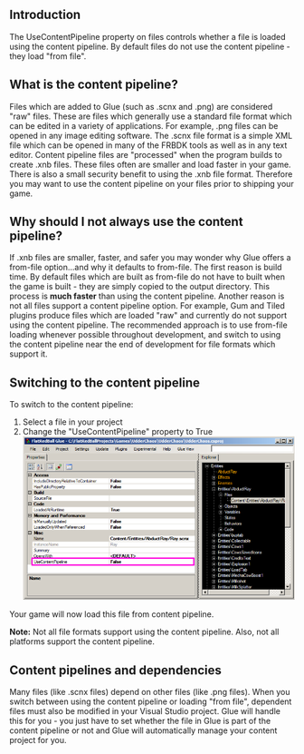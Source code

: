 ## Introduction

The UseContentPipeline property on files controls whether a file is loaded using the content pipeline. By default files do not use the content pipeline - they load "from file".

## What is the content pipeline?

Files which are added to Glue (such as .scnx and .png) are considered "raw" files. These are files which generally use a standard file format which can be edited in a variety of applications. For example, .png files can be opened in any image editing software. The .scnx file format is a simple XML file which can be opened in many of the FRBDK tools as well as in any text editor. Content pipeline files are "processed" when the program builds to create .xnb files. These files often are smaller and load faster in your game. There is also a small security benefit to using the .xnb file format. Therefore you may want to use the content pipeline on your files prior to shipping your game.

## Why should I not always use the content pipeline?

If .xnb files are smaller, faster, and safer you may wonder why Glue offers a from-file option...and why it defaults to from-file. The first reason is build time. By default files which are built as from-file do not have to built when the game is built - they are simply copied to the output directory. This process is **much faster** than using the content pipeline. Another reason is not all files support a content pipeline option. For example, Gum and Tiled plugins produce files which are loaded "raw" and currently do not support using the content pipeline. The recommended approach is to use from-file loading whenever possible throughout development, and switch to using the content pipeline near the end of development for file formats which support it.

## Switching to the content pipeline

To switch to the content pipeline:

1.  Select a file in your project
2.  Change the "UseContentPipeline" property to True ![UseContentPipeline.png](/media/migrated_media-UseContentPipeline.png)

Your game will now load this file from content pipeline.

**Note:** Not all file formats support using the content pipeline. Also, not all platforms support the content pipeline.

## Content pipelines and dependencies

Many files (like .scnx files) depend on other files (like .png files). When you switch between using the content pipeline or loading "from file", dependent files must also be modified in your Visual Studio project. Glue will handle this for you - you just have to set whether the file in Glue is part of the content pipeline or not and Glue will automatically manage your content project for you.
